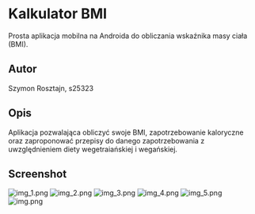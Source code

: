 # Kalkulator BMI

Prosta aplikacja mobilna na Androida do obliczania wskaźnika masy ciała (BMI).

## Autor
Szymon Rosztajn, s25323

## Opis
Aplikacja pozwalająca obliczyć swoje BMI, zapotrzebowanie kaloryczne oraz zaproponować przepisy do danego zapotrzebowania z uwzględnieniem diety wegetraiańskiej i wegańskiej.


## Screenshot
![img_1.png](img_1.png)
![img_2.png](img_2.png)
![img_3.png](img_3.png)
![img_4.png](img_4.png)
![img_5.png](img_5.png)
![img.png](img.png)




